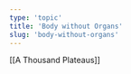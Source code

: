 ```yaml
---
type: 'topic'
title: 'Body without Organs'
slug: 'body-without-organs'
---
```


[[A Thousand Plateaus]]